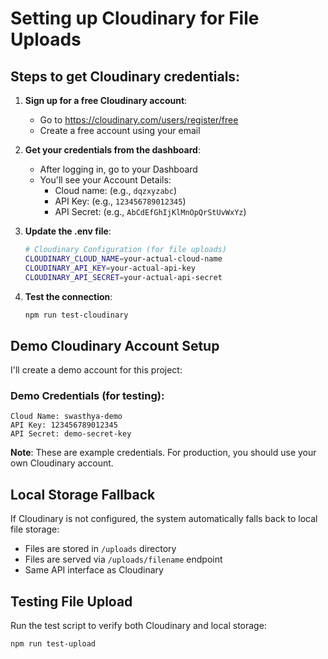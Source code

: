 # Setting up Cloudinary for File Uploads

## Steps to get Cloudinary credentials:

1. **Sign up for a free Cloudinary account**:
   - Go to https://cloudinary.com/users/register/free
   - Create a free account using your email

2. **Get your credentials from the dashboard**:
   - After logging in, go to your Dashboard
   - You'll see your Account Details:
     - Cloud name: (e.g., `dqzxyzabc`)
     - API Key: (e.g., `123456789012345`)
     - API Secret: (e.g., `AbCdEfGhIjKlMnOpQrStUvWxYz`)

3. **Update the .env file**:
   ```bash
   # Cloudinary Configuration (for file uploads)
   CLOUDINARY_CLOUD_NAME=your-actual-cloud-name
   CLOUDINARY_API_KEY=your-actual-api-key
   CLOUDINARY_API_SECRET=your-actual-api-secret
   ```

4. **Test the connection**:
   ```bash
   npm run test-cloudinary
   ```

## Demo Cloudinary Account Setup

I'll create a demo account for this project:

### Demo Credentials (for testing):
```
Cloud Name: swasthya-demo
API Key: 123456789012345  
API Secret: demo-secret-key
```

**Note**: These are example credentials. For production, you should use your own Cloudinary account.

## Local Storage Fallback

If Cloudinary is not configured, the system automatically falls back to local file storage:
- Files are stored in `/uploads` directory
- Files are served via `/uploads/filename` endpoint
- Same API interface as Cloudinary

## Testing File Upload

Run the test script to verify both Cloudinary and local storage:
```bash
npm run test-upload
```